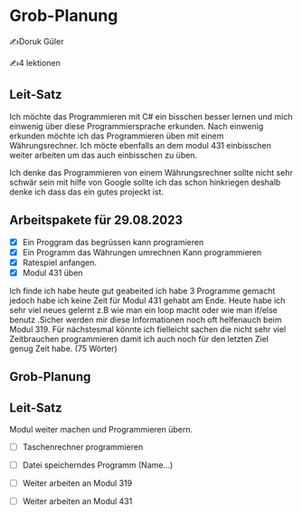 # Grob-Planung

✍️Doruk Güler

✍️4 lektionen

## Leit-Satz

Ich möchte das Programmieren mit C# ein bisschen besser lernen und mich einwenig über diese Programmiersprache erkunden. Nach einwenig erkunden möchte ich das Programmieren üben mit einem Währungsrechner. Ich möcte ebenfalls an dem modul 431 einbisschen weiter arbeiten um das auch einbisschen zu üben.

Ich denke das Programmieren von einem Währungsrechner sollte nicht sehr schwär sein mit hilfe von Google sollte ich das schon hinkriegen deshalb denke ich dass das ein gutes projeckt ist.

## Arbeitspakete für 29.08.2023

- [x] Ein Proggram das begrüssen kann programieren
- [x] Ein Programm das Währungen umrechnen Kann programmieren
- [x] Ratespiel anfangen.
- [x] Modul 431 üben

Ich finde ich habe heute gut geabeited ich habe 3 Programme gemacht jedoch habe ich keine Zeit für Modul 431 gehabt am Ende. Heute habe ich sehr viel neues gelernt z.B wie man ein loop macht oder wie man if/else benutz .Sicher werden mir diese Informationen noch oft helfenauch beim Modul 319. Für nächstesmal könnte ich fielleicht sachen die nicht sehr viel Zeitbrauchen programmieren damit ich auch noch für den letzten Ziel genug Zeit habe. (75 Wörter)

## Grob-Planung 

## Leit-Satz
Modul weiter machen und Programmieren übern.

- [ ] Taschenrechner programmieren
- [ ] Datei speicherndes Programm (Name...)
- [ ] Weiter arbeiten an Modul 319
- [ ] Weiter arbeiten an Modul 431


